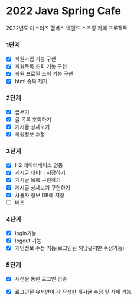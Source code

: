 # 2022 Java Spring Cafe

2022년도 마스터즈 멤버스 백엔드 스프링 카페 프로젝트

### 1단계
- [x] 회원가입 기능 구현
- [x] 회원목록 조회 기능 구현
- [x] 회원 프로필 조회 기능 구현
- [x] html 중복 제거

### 2단계
- [x] 글쓰기
- [x] 글 목록 조회하기
- [x] 게시글 상세보기
- [x] 회원정보 수정

### 3단계
- [x] H2 데이터베이스 연동 
- [x] 게시글 데이터 저장하기
- [x] 게시글 목록 구현하기
- [x] 게시글 상세보기 구현하기
- [x] 사용자 정보 DB에 저장
- [ ] 배포

### 4단계

- [x] login기능 
- [x] logout 기능
- [x] 개인정보 수정 기능(로그인된 해당유저만 수정가능)

### 5단계

- [x] 세션을 통한 로그인 검증
- [x] 로그인된 유저만이 각 작성한 게시글 수정 및 삭제 기능


